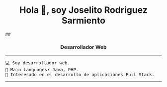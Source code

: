 <h1 align="center">Hola 👋, soy Joselito Rodriguez Sarmiento</h1>
##<h3 align="center">Desarrollador Web</h3>

<hr>
<pre>
💻 Soy desarrollador web.
🌟 Main languages: Java, PHP.
🚩 Interesado en el desarrollo de aplicaciones Full Stack.
</pre>
<hr>
